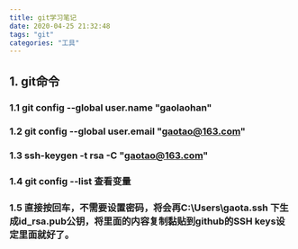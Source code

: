 ```yaml
---
title: git学习笔记
date: 2020-04-25 21:32:48
tags: "git"
categories: "工具"
---
```

## 1. git命令
### 1.1 git config --global user.name "gaolaohan"
### 1.2 git config --global user.email "gaotao@163.com"
### 1.3 ssh-keygen -t rsa -C "gaotao@163.com"
### 1.4 git config --list 查看变量
### 1.5 直接按回车，不需要设置密码，将会再C:\Users\gaota\.ssh 下生成id_rsa.pub公钥，将里面的内容复制黏贴到github的SSH keys设定里面就好了。

